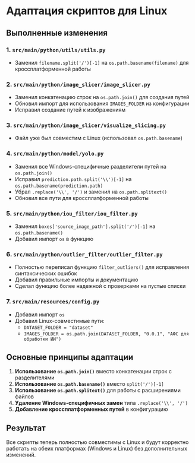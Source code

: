 # Адаптация скриптов для Linux

## Выполненные изменения

### 1. `src/main/python/utils/utils.py`
- Заменил `filename.split('/')[-1]` на `os.path.basename(filename)` для кроссплатформенной работы

### 2. `src/main/python/image_slicer/image_slicer.py`
- Заменил конкатенацию строк на `os.path.join()` для создания путей
- Обновил импорт для использования `IMAGES_FOLDER` из конфигурации
- Исправил создание путей к изображениям

### 3. `src/main/python/image_slicer/visualize_slicing.py`
- Файл уже был совместим с Linux (использовал `os.path.basename`)

### 4. `src/main/python/model/yolo.py`
- Заменил все Windows-специфичные разделители путей на `os.path.join()`
- Исправил `prediction.path.split('\\')[-1]` на `os.path.basename(prediction.path)`
- Убрал `.replace('\\', '/')` и заменил на `os.path.splitext()`
- Обновил все пути для кроссплатформенной работы

### 5. `src/main/python/iou_filter/iou_filter.py`
- Заменил `boxes['source_image_path'].split('/')[-1]` на `os.path.basename()`
- Добавил импорт `os` в функцию

### 6. `src/main/python/outlier_filter/outlier_filter.py`
- Полностью переписал функцию `filter_outliers()` для исправления синтаксических ошибок
- Добавил правильные импорты и документацию
- Сделал функцию более надежной с проверками на пустые списки

### 7. `src/main/resources/config.py`
- Добавил импорт `os`
- Добавил Linux-совместимые пути:
  - `DATASET_FOLDER = "dataset"`
  - `IMAGES_FOLDER = os.path.join(DATASET_FOLDER, "0.0.1", "АФС для обработки ИИ")`

## Основные принципы адаптации

1. **Использование `os.path.join()`** вместо конкатенации строк с разделителями
2. **Использование `os.path.basename()`** вместо `split('/')[-1]`
3. **Использование `os.path.splitext()`** для работы с расширениями файлов
4. **Удаление Windows-специфичных замен** типа `.replace('\\', '/')`
5. **Добавление кроссплатформенных путей** в конфигурацию

## Результат

Все скрипты теперь полностью совместимы с Linux и будут корректно работать на обеих платформах (Windows и Linux) без дополнительных изменений.
